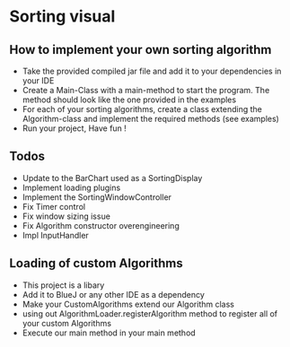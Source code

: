 # Sorting visual
## How to implement your own sorting algorithm
 - Take the provided compiled jar file and add it to your dependencies in your IDE
 - Create a Main-Class with a main-method to start the program. The method should look like the one provided in the examples
 - For each of your sorting algorithms, create a class extending the Algorithm-class and implement the required methods (see examples)
 - Run your project, Have fun !

## Todos
 - Update to the BarChart used as a SortingDisplay
 - Implement loading plugins
 - Implement the SortingWindowController
 - Fix Timer control
 - Fix window sizing issue
 - Fix Algorithm constructor overengineering
 - Impl InputHandler

## Loading of custom Algorithms
 - This project is a libary
 - Add it to BlueJ or any other IDE as a dependency
 - Make your CustomAlgorithms extend our Algorithm class
 - using out AlgorithmLoader.registerAlgorithm method to register all of your custom Algorithms
 - Execute our main method in your main method
